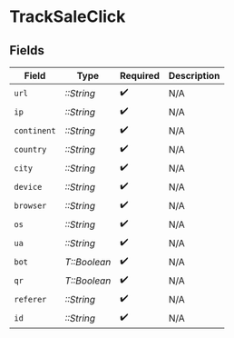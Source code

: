 # TrackSaleClick


## Fields

| Field              | Type               | Required           | Description        |
| ------------------ | ------------------ | ------------------ | ------------------ |
| `url`              | *::String*         | :heavy_check_mark: | N/A                |
| `ip`               | *::String*         | :heavy_check_mark: | N/A                |
| `continent`        | *::String*         | :heavy_check_mark: | N/A                |
| `country`          | *::String*         | :heavy_check_mark: | N/A                |
| `city`             | *::String*         | :heavy_check_mark: | N/A                |
| `device`           | *::String*         | :heavy_check_mark: | N/A                |
| `browser`          | *::String*         | :heavy_check_mark: | N/A                |
| `os`               | *::String*         | :heavy_check_mark: | N/A                |
| `ua`               | *::String*         | :heavy_check_mark: | N/A                |
| `bot`              | *T::Boolean*       | :heavy_check_mark: | N/A                |
| `qr`               | *T::Boolean*       | :heavy_check_mark: | N/A                |
| `referer`          | *::String*         | :heavy_check_mark: | N/A                |
| `id`               | *::String*         | :heavy_check_mark: | N/A                |